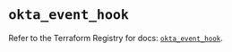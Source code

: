 # `okta_event_hook`

Refer to the Terraform Registry for docs: [`okta_event_hook`](https://registry.terraform.io/providers/okta/okta/4.15.0/docs/resources/event_hook).
